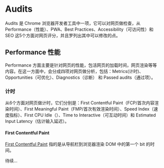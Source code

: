# Audits
Audits 是 Chrome 浏览器开发者工具中一项，它可以对网页做检查，从 Performance（性能）、PWA、Best Practices、Accessibility（可访问性）和 SEO 这5个方面对网页评分，并且罗列出其中可以修改的点。

## Performance 性能
Performance 方面主要是针对网页的性能，包活网页的加载时间，网页渲染等等内容。在这一方面中，会分成四项对网页做分析，包括：Metrics(计时)、Opportunities（可优化）、Diagnostics（诊断） 和 Passed audits（通过项）。

### 计时
从6个方面对网页做计时，它们分别是：First Contentful Paint（FCP/首次内容渲染时间）、First Meaningful Paint（FMP/首次有效渲染时间）、Speed Index（速度指标）、First CPU Idle（）、Time to Interactive（可互动时间）和 Estimated Input Latency（估计输入延迟）。

#### First Contentful Paint
[First Contentful Paint](https://developers.google.com/web/tools/lighthouse/audits/first-contentful-paint) 指的是从导航栏到浏览器渲染 DOM 中的第一个 bit 的时间。

待续...